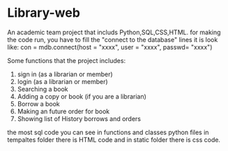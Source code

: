# Library-web
An academic team project that includs Python,SQL,CSS,HTML.
for making the code run, you have to fill the "connect to the database" lines
it is look like:
con = mdb.connect(host = "xxxx", user = "xxxx", passwd= "xxxx")

Some functions that the project includes:
1. sign in (as a librarian or member)
2. login (as a librarian or member)
3. Searching a book 
4. Adding a copy or book (if you are a librarian)
5. Borrow a book
6. Making an future order for book
7. Showing list of History borrows and orders  

the most sql code you can see in functions and classes python files
in tempaltes folder there is HTML code and in static folder there is css code.
